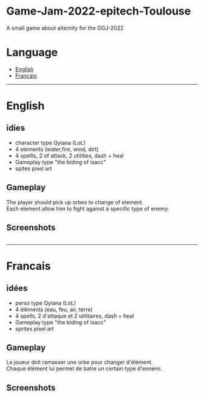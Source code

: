 # Game-Jam-2022-epitech-Toulouse
A small game about alternity for the GGJ-2022

# Language
* [English](#english)
* [Francais](#francais)

***

# English

## idies
* character type Qyiana (LoL)
* 4 elements (water,fire, wind, dirt)
* 4 spellls, 2 of attack, 2 utilities, dash + heal
* Gameplay type "the biding of isacc"
* spites pixel art

## Gameplay
The player should pick up orbes to change of element.</br>
Each element allow him to fight against a specific type of enemy.

## Screenshots
![]()

***

# Francais

## idées
* perso type Qyiana (LoL)
* 4 éléments (eau, feu, air, terre)
* 4 spells, 2 d'attaque et 2 utilitaires, dash + heal
* Gameplay type "the biding of isacc"
* sprites pixel art

## Gameplay
Le joueur doit ramasser une orbe pour changer d'élément.</br>
Chaque élément lui permet de batre un certain type d'ennemi.

## Screenshots
![]()

